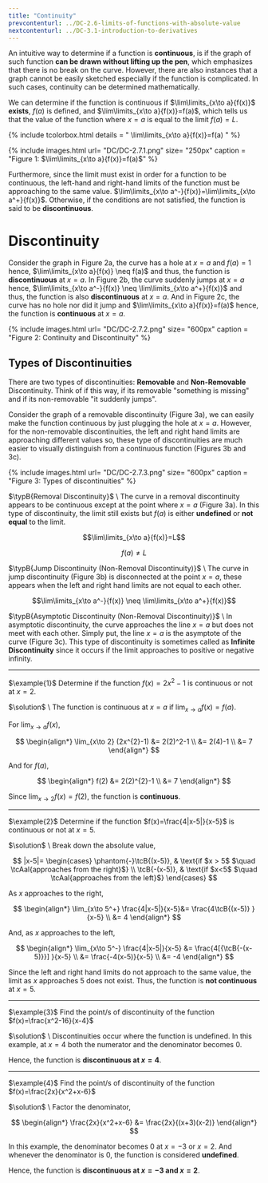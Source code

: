 ```yaml
---
title: "Continuity"
prevcontenturl: ../DC-2.6-limits-of-functions-with-absolute-value
nextcontenturl: ../DC-3.1-introduction-to-derivatives
---
```



An intuitive way to determine if a function is **continuous**, is if the graph of such function **can be drawn without lifting up the pen**, which emphasizes that there is no break on the curve. However, there are also instances that a graph cannot be easily sketched especially if the function is complicated. In such cases, continuity can be determined mathematically. 


We can determine if the function is continuous if $\lim\limits_{x\to a}{f(x)}$ **exists**, $f(a)$ is defined, and $\lim\limits_{x\to a}{f(x)}=f(a)$, which tells us that the value of the function where $x=a$ is equal to the limit $f(a)=L$. 

{% include tcolorbox.html
    details = "
        \lim\limits_{x\to a}{f(x)}=f(a)
    "
%}






{% include images.html 
    url= "DC/DC-2.7.1.png" 
    size= "250px"
    caption = "Figure 1: $\lim\limits_{x\to a}{f(x)}=f(a)$"
%}



Furthermore, since the limit must exist in order for a function to be continuous, the left-hand and right-hand limits of the function must be approaching to the same value. $\lim\limits_{x\to a^-}{f(x)}=\lim\limits_{x\to a^+}{f(x)}$. Otherwise, if the conditions are not satisfied, the function is said to be **discontinuous**. 



# Discontinuity

Consider the graph in Figure 2a, the curve has a hole at $x=a$ and $f(a)=1$ hence, $\lim\limits_{x\to a}{f(x)} \neq f(a)$ and thus, the function is **discontinuous** at $x=a$. 
In Figure 2b, the curve suddenly jumps at $x=a$ hence, 
$\lim\limits_{x\to a^-}{f(x)} \neq \lim\limits_{x\to a^+}{f(x)}$ and thus, the function is also **discontinuous** at $x=a$. 
And in Figure 2c, the curve has no hole nor did it jump and $\lim\limits_{x\to a}{f(x)}=f(a)$ hence, the function is **continuous** at $x=a$.




{% include images.html 
    url= "DC/DC-2.7.2.png" 
    size= "600px"
    caption = "Figure 2: Continuity and Discontinuity"
%}







## Types of Discontinuities
There are two types of discontinuities: **Removable** and **Non-Removable** Discontinuity.
Think of if this way, if its removable "something is missing" and if its non-removable "it suddenly jumps". 

Consider the graph of a removable discontinuity (Figure 3a), we can easily make the function continuous by just plugging the hole at $x=a$. However, for the non-removable discontinuities, the left and right hand limits are approaching different values so, these type of discontinuities are much easier to visually distinguish from a continuous function (Figures 3b and 3c).


{% include images.html 
    url= "DC/DC-2.7.3.png" 
    size= "600px"
    caption = "Figure 3: Types of discontinuities"
%}






$\typB{Removal Discontinuity}$ \\
The curve in a removal discontinuity appears to be continuous except at the point where $x=a$ (Figure 3a). In this type of discontinuity, the limit still exists but $f(a)$ is either **undefined** or **not equal** to the limit.

$$\lim\limits_{x\to a}{f(x)}=L$$

$$f(a) \neq L$$



$\typB{Jump Discontinuity (Non-Removal Discontinuity)}$ \\
The curve in jump discontinuity (Figure 3b) is disconnected at the point $x=a$, these appears when the left and right hand limits are not equal to each other. 
	
$$\lim\limits_{x\to a^-}{f(x)} \neq \lim\limits_{x\to a^+}{f(x)}$$

 
 
$\typB{Asymptotic Discontinuity (Non-Removal Discontinuity)}$ \\
In asymptotic discontinuity, the curve approaches the line $x=a$ but does not meet with each other. Simply put, the line $x=a$ is the asymptote of the curve (Figure 3c). This type of discontinuity is sometimes called as **Infinite Discontinuity** since it occurs if the limit approaches to positive or negative infinity.










---
$\example{1}$
Determine if the function $f(x)=2x^{2}-1$ is continuous or not at $x=2$.

$\solution$ \\
The function is continuous at $x=a$ if $\lim_{x\to a} f(x)=f(a)$.

For $\lim_{x\to a} f(x)$,

$$
\begin{align*}
	\lim_{x\to 2} (2x^{2}-1) &= 2(2)^2-1 \\
	&= 2(4)-1 \\
	&= 7
\end{align*}
$$

And for $f(a)$,


$$
\begin{align*}
	f(2) &= 2(2)^{2}-1 \\
	&= 7
\end{align*}
$$

Since $\lim_{x\to 2} f(x)=f(2)$, the function is **continuous**.




---
$\example{2}$
Determine if the function $f(x)=\frac{4|x-5|}{x-5}$ is continuous or not at $x=5$.

$\solution$ \\
Break down the absolute value,

$$
|x-5|=
\begin{cases}
	\phantom{-}\tcB{(x-5)}, & \text{if $x > 5$  $\quad \tcAal{approaches from the right}$} \\
	\tcB{-(x-5)}, & \text{if $x<5$  $\quad \tcAal{approaches from the left}$}
\end{cases}
$$

As $x$ approaches to the right,

$$
\begin{align*}
	\lim_{x\to 5^+} \frac{4|x-5|}{x-5}&= \frac{4\tcB{(x-5)} }{x-5} \\
	&= 4
\end{align*}
$$

And, as $x$ approaches to the left,

$$
\begin{align*}
	\lim_{x\to 5^-} \frac{4|x-5|}{x-5} &= \frac{4[{\tcB{-(x-5)}}] }{x-5} \\
	&= \frac{-4(x-5)}{x-5} \\
	&= -4
\end{align*}
$$

Since the left and right hand limits do not approach to the same value, the limit as $x$ approaches 5 does not exist. Thus, the function is **not continuous** at $x=5$.





---
$\example{3}$
Find the point/s of discontinuity of the function $f(x)=\frac{x^2-16}{x-4}$

$\solution$ \\
Discontinuities occur where the function is undefined. In this example, at $x=4$ both the numerator and the denominator becomes 0.

Hence, the function is **discontinuous at $x=4$**.

<!-- %We can also verify it by graphing the function,
%
%\begin{tikzpicture}
%\begin{axis}[\xyq{3}]
%	\addplot [colorA, very thick, domain=-1:15] 
%		{(x^2-16)/(x-4)};
%	\draw[colorB,dashed] (0.3)--()
%\end{axis}
%\end{tikzpicture} -->



---
$\example{4}$
Find the point/s of discontinuity of the function $f(x)=\frac{2x}{x^2+x-6}$

$\solution$ \\
Factor the denominator,

$$
\begin{align*}
	\frac{2x}{x^2+x-6} &= \frac{2x}{(x+3)(x-2)}
\end{align*}
$$

In this example, the denominator becomes 0 at $x=-3$ or $x=2$. And whenever the denominator is 0, the function is considered **undefined**.

Hence, the function is **discontinuous at $x=-3$ and $x=2$**.




